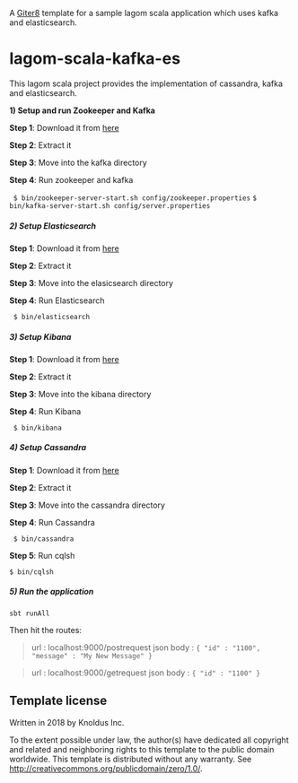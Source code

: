 A [Giter8][g8] template for a sample lagom scala application which uses kafka and elasticsearch.

# lagom-scala-kafka-es

This lagom scala project provides the implementation of cassandra, kafka and elasticsearch.

**1) Setup and run Zookeeper and Kafka**

**Step 1**: Download it from [here](https://kafka.apache.org/downloads)

**Step 2**: Extract it

**Step 3**: Move into the kafka directory

**Step 4**: Run zookeeper and kafka

` $ bin/zookeeper-server-start.sh config/zookeeper.properties`
`$ bin/kafka-server-start.sh config/server.properties`


##### 2) Setup Elasticsearch

**Step 1**: Download it from [here](https://www.elastic.co/downloads/elasticsearch)

**Step 2**: Extract it

**Step 3**: Move into the elasicsearch directory

**Step 4**: Run Elasticsearch

` $ bin/elasticsearch`

##### 3) Setup Kibana

**Step 1**: Download it from [here](https://www.elastic.co/downloads/kibana)

**Step 2**: Extract it

**Step 3**: Move into the kibana directory

**Step 4**: Run Kibana

` $ bin/kibana`

##### 4) Setup Cassandra

**Step 1**: Download it from [here](http://cassandra.apache.org/download/)

**Step 2**: Extract it

**Step 3**: Move into the cassandra directory

**Step 4**: Run Cassandra

` $ bin/cassandra`

**Step 5**: Run cqlsh

` $ bin/cqlsh `

##### 5) Run the application

`sbt runAll`

Then hit the routes:

>url : localhost:9000/postrequest
json body :
`{
  "id" : "1100",
  "message" : "My New Message"
}`

>url : localhost:9000/getrequest
json body :
`{
  "id" : "1100"
}`

Template license
----------------
Written in 2018 by Knoldus Inc.

To the extent possible under law, the author(s) have dedicated all copyright and related
and neighboring rights to this template to the public domain worldwide.
This template is distributed without any warranty. See <http://creativecommons.org/publicdomain/zero/1.0/>.

[g8]: http://www.foundweekends.org/giter8/
